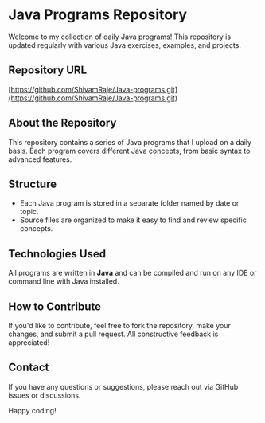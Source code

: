 <!DOCTYPE html>
<html lang="en">
<head>
    <meta charset="UTF-8">
    <meta name="viewport" content="width=device-width, initial-scale=1.0">
</head>
<body>
    <h1>Java Programs Repository</h1>
    <p>Welcome to my collection of daily Java programs! This repository is updated regularly with various Java exercises, examples, and projects.</p>
    


## Repository URL
[https://github.com/ShivamRaje/Java-programs.git](https://github.com/ShivamRaje/Java-programs.git)

## About the Repository
This repository contains a series of Java programs that I upload on a daily basis. Each program covers different Java concepts, from basic syntax to advanced features.

## Structure
- Each Java program is stored in a separate folder named by date or topic.
- Source files are organized to make it easy to find and review specific concepts.

## Technologies Used
All programs are written in **Java** and can be compiled and run on any IDE or command line with Java installed.

## How to Contribute
If you'd like to contribute, feel free to fork the repository, make your changes, and submit a pull request. All constructive feedback is appreciated!

## Contact
If you have any questions or suggestions, please reach out via GitHub issues or discussions.

Happy coding!

